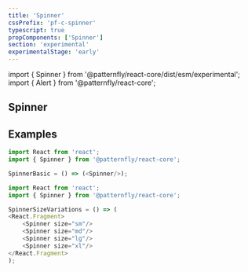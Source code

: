 ```yaml
---
title: 'Spinner'
cssPrefix: 'pf-c-spinner'
typescript: true
propComponents: ['Spinner']
section: 'experimental'
experimentalStage: 'early'
---
```


import { Spinner } from '@patternfly/react-core/dist/esm/experimental';
import { Alert } from '@patternfly/react-core';

## Spinner

## Examples
```js title=Basic
import React from 'react';
import { Spinner } from '@patternfly/react-core';

SpinnerBasic = () => (<Spinner/>);
```

```js title=Size-variations
import React from 'react';
import { Spinner } from '@patternfly/react-core';

SpinnerSizeVariations = () => (
<React.Fragment>
    <Spinner size="sm"/>
    <Spinner size="md"/>
    <Spinner size="lg"/>
    <Spinner size="xl"/>
</React.Fragment>
);
```
